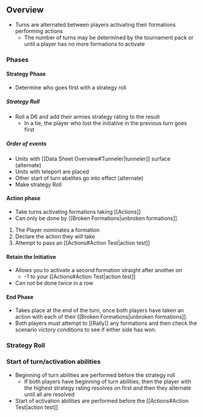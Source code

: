 ## Overview
- Turns are alternated between players activating their formations performing actions
	- The number of turns may be determined by the tournament pack or until a player has no more formations to activate 

### Phases
#### Strategy Phase
- Determine who goes first with a strategy roll

##### Strategy Roll
- Roll a D6 and add their armies strategy rating to the result
	- In a tie, the player who lost the initiative in the previous turn goes first

##### Order of events
- Units with [[Data Sheet Overview#Tunneler|tunneler]] surface (alternate)
- Units with teleport are placed
- Other start of turn abelites go into effect (alternate)
- Make strategy Roll


#### Action phase
- Take turns activating formations taking [[Actions]]
- Can only be done by [[Broken Formations|unbroken formations]]

1. The Player nominates a formation
2. Declare the action they will take
3. Attempt to pass an [[Actions#Action Test|action test]]

#### Retain the Initiative
- Allows you to activate a second formation straight after another on
	- -1 to your [[Actions#Action Test|action test]]
- Can not be done twice in a row

#### End Phase
- Takes place at the end of the  turn, once both players have taken an action with each of their [[Broken Formations|unbroken formations]]. 
- Both players must attempt to [[Rally]] any formations and then check the scenario victory conditions to see if either side has won. 

### Strategy Roll

### Start of turn/activation abilities
- Beginning of turn abilities are performed before the strategy roll
	-  If both players have beginning of turn abilities, then the player with the highest strategy rating resolves on first and then they alternate until all are resolved
- Start of activation abilities are performed before the [[Actions#Action Test|action test]]
